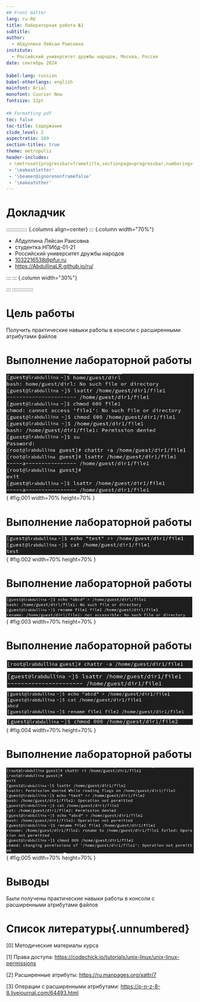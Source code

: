 ```yaml
---
## Front matter
lang: ru-RU
title: Лабораторная работа №1
subtitle: 
author:
  - Абдуллина Ляйсан Раисовна
institute:
  - Российский университет дружбы народов, Москва, Россия
date: сентябрь 2024

babel-lang: russian
babel-otherlangs: english
mainfont: Arial
monofont: Courier New
fontsize: 12pt

## Formatting pdf
toc: false
toc-title: Содержание
slide_level: 2
aspectratio: 169
section-titles: true
theme: metropolis
header-includes:
 - \metroset{progressbar=frametitle,sectionpage=progressbar,numbering=fraction}
 - '\makeatletter'
 - '\beamer@ignorenonframefalse'
 - '\makeatother'
---
```



# Докладчик

:::::::::::::: {.columns align=center}
::: {.column width="70%"}

  * Абдуллина Ляйсан Раисовна
  * студентка НПИбд-01-21
  * Российский университет дружбы народов
  * [1032216538@pfur.ru](mailto:10322138@pfur.ru)
  * <https://AbdullinaLR.github.io/ru/>

:::
::: {.column width="30%"}

:::
::::::::::::::

# Цель работы

Получить практические навыки работы в консоли с расширенными атрибутами файлов


# Выполнение лабораторной работы

![(рис. 1. 1-5 пункты задания лабораторной)](image/1.PNG){ #fig:001 width=70% height=70% }

# Выполнение лабораторной работы

![(рис. 2. 6 пункт задания лабораторной)](image/2.PNG){ #fig:002 width=70% height=70% }

# Выполнение лабораторной работы

![(рис. 3. 7 пункт задания лабораторной)](image/3.PNG){ #fig:003 width=70% height=70% }

# Выполнение лабораторной работы

![(рис. 4. 9 пункт задания лабораторной)](image/4.PNG){ #fig:004 width=70% height=70% }

# Выполнение лабораторной работы

![(рис. 5. 10 пункт задания лабораторной)](image/5.PNG){ #fig:005 width=70% height=70% }

# Выводы

Были получены практические навыки работы в консоли с расширенными атрибутами файлов

# Список литературы{.unnumbered}

[0] Методические материалы курса

[1] Права доступа: https://codechick.io/tutorials/unix-linux/unix-linux-permissions

[2] Расширенные атрибуты: https://ru.manpages.org/xattr/7

[3] Операции с расширенными атрибутами: https://p-n-z-8-8.livejournal.com/64493.html